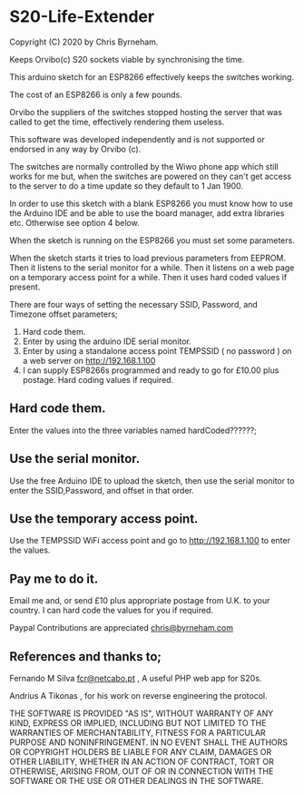 # S20-Life-Extender

Copyright (C) 2020 by Chris Byrneham.

Keeps Orvibo(c) S20 sockets viable by synchronising the time.

This arduino sketch for an ESP8266 effectively keeps the switches working.

The cost of an ESP8266 is only a few pounds. 

Orvibo the suppliers of the switches stopped hosting the server that was called to get the time, effectively rendering them useless.

This software was developed independently and is not supported or endorsed in any way by Orvibo (c).

The switches are normally controlled by the Wiwo phone app which still works for me but,
when the switches are powered on they can't get access to the server to do a time update so they default to 1 Jan 1900.

In order to use this sketch with a blank ESP8266 you must know how to use the Arduino IDE and be able to use the board manager, add extra libraries etc. Otherwise see option 4 below.

When the sketch is running on the ESP8266 you must set some parameters.

When the sketch starts it tries to load previous parameters from EEPROM.
Then it listens to the serial monitor for a while.
Then it listens on a web page on a temporary access point for a while.
Then it uses hard coded values if present.

There are four ways of setting the necessary SSID, Password, and Timezone offset parameters;

1) Hard code them.
2) Enter by using the arduino IDE serial monitor.
3) Enter by using a standalone access point TEMPSSID ( no password ) on a web server on http://192.168.1.100
4) I can supply ESP8266s programmed and ready to go for £10.00 plus postage. Hard coding values if required.


## Hard code them.

Enter the values into the three variables named hardCoded??????;

## Use the serial monitor.

Use the free Arduino IDE to upload the sketch, then use the serial monitor to enter the SSID,Password, and offset in that order.

## Use the temporary access point.

Use the TEMPSSID WiFi access point and go to http://192.168.1.100 to enter the values.

## Pay me to do it.

Email me and, or send £10 plus appropriate postage from U.K. to your country. I can hard code the values for you if required.

Paypal Contributions are appreciated  chris@byrneham.com


## References and thanks to;

Fernando M Silva  fcr@netcabo.pt , A useful PHP web app for S20s. 

Andrius A Tikonas , for his work on reverse engineering the protocol.

THE SOFTWARE IS PROVIDED "AS IS", WITHOUT WARRANTY OF ANY KIND, EXPRESS OR IMPLIED, INCLUDING BUT NOT LIMITED TO THE WARRANTIES OF MERCHANTABILITY, FITNESS FOR A PARTICULAR PURPOSE AND NONINFRINGEMENT. IN NO EVENT SHALL THE AUTHORS OR COPYRIGHT HOLDERS BE LIABLE FOR ANY CLAIM, DAMAGES OR OTHER LIABILITY, WHETHER IN AN ACTION OF CONTRACT, TORT OR OTHERWISE, ARISING FROM, OUT OF OR IN CONNECTION WITH THE SOFTWARE OR THE USE OR OTHER DEALINGS IN THE SOFTWARE.
